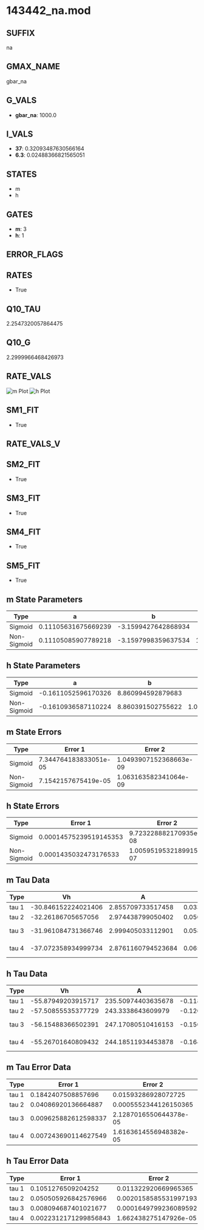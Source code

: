 # 143442_na.mod

## SUFFIX

na

## GMAX_NAME

gbar_na

## G_VALS

- **gbar_na**: 1000.0

## I_VALS

- **37**: 0.32093487630566164
- **6.3**: 0.02488366821565051

## STATES

- m
- h

## GATES

- **m**: 3
- **h**: 1

## ERROR_FLAGS


## RATES

- True

## Q10_TAU

2.2547320057864475

## Q10_G

2.2999966468426973

## RATE_VALS

![m Plot](/Users/pbozelos/Dropbox/icg-Chai-Panos/supermodels/output_markdown_files/Na/143442_na.mod/images/m.png)
![h Plot](/Users/pbozelos/Dropbox/icg-Chai-Panos/supermodels/output_markdown_files/Na/143442_na.mod/images/h.png)

## SM1_FIT

- True

## RATE_VALS_V

## SM2_FIT

- True

## SM3_FIT

- True

## SM4_FIT

- True

## SM5_FIT

- True

## m State Parameters

| Type | a | b | c | d |
| --- | --- | --- | --- | --- |
| Sigmoid | 0.11105631675669239 | -3.1599427642868934 |
| Non-Sigmoid | 0.11105085907789218 | -3.1597998359637534 | 1.000022472666344 | -1.3247262943443466e-05 |

## h State Parameters

| Type | a | b | c | d |
| --- | --- | --- | --- | --- |
| Sigmoid | -0.1611052596170326 | 8.860994592879683 |
| Non-Sigmoid | -0.1610936587110224 | 8.860391502755622 | 1.0000337606473266 | -1.0783606641629995e-05 |

## m State Errors

| Type | Error 1 | Error 2 | Error 3 |
| --- | --- | --- | --- |
| Sigmoid | 7.344764183833051e-05 | 1.0493907152368663e-09 | 4.7017585537869365e-05 |
| Non-Sigmoid | 7.1542157675419e-05 | 1.063163582341064e-09 | 4.579778783738021e-05 |

## h State Errors

| Type | Error 1 | Error 2 | Error 3 |
| --- | --- | --- | --- |
| Sigmoid | 0.00014575239519145353 | 9.723228882170935e-08 | 0.00011865823260034117 |
| Non-Sigmoid | 0.0001435032473176533 | 1.0059519532189915e-07 | 0.0001168271826802943 |

## m Tau Data

| Type | Vh | A | b1 | b2 | c1 | c2 | d1 | d2 | e1 | e2 |
| --- | --- | --- | --- | --- | --- | --- | --- | --- | --- | --- |
| tau 1 | -30.846152224021406 | 2.855709733517458 | 0.033807464840832614 | 0.03520326507874795 |
| tau 2 | -32.26186705657056 | 2.974438799050402 | 0.050694077349768475 | 0.000350429053352959 | 0.045363449476389955 | -0.00019571368280127667 |
| tau 3 | -31.961084731366746 | 2.999405033112901 | 0.05834890781307448 | 0.0006992278398939397 | 3.8115934451335185e-06 | 0.05180160071053048 | -0.0003829518935453474 | 1.1537850246540504e-06 |
| tau 4 | -37.072358934999734 | 2.8761160794523684 | 0.06521203944145745 | 0.0011108499522958421 | 1.3121423513320464e-05 | 7.067885356521733e-08 | 0.039707405984481914 | -0.000114986226697875 | -9.54297200936407e-07 | 5.509010324820522e-09 |

## h Tau Data

| Type | Vh | A | b1 | b2 | c1 | c2 | d1 | d2 | e1 | e2 |
| --- | --- | --- | --- | --- | --- | --- | --- | --- | --- | --- |
| tau 1 | -55.87949203915717 | 235.50974403635678 | -0.11827511003054368 | -0.0967521767420896 |
| tau 2 | -57.50855535377729 | 243.3338643609979 | -0.12071711783692754 | 0.0005991579650131071 | -0.137949481802723 | -0.0017227032423693697 |
| tau 3 | -56.15488366502391 | 247.17080510416153 | -0.15096493919408321 | 0.001824596156328783 | -7.755369764426287e-06 | -0.13651171579211613 | -0.002293433562944242 | -1.668212754761693e-05 |
| tau 4 | -55.26701640809432 | 244.18511934453878 | -0.1640098200710912 | 0.00251576705023717 | -1.8841004171546888e-05 | 5.2749587219704494e-08 | -0.12171452347618399 | -0.0014231332968153577 | 3.175482947911401e-07 | 9.734856275579626e-08 |

## m Tau Error Data

| Type | Error 1 | Error 2 | Error 3 |
| --- | --- | --- | --- |
| tau 1 | 0.1842407508857696 | 0.01593286928072725 | 0.07170934934204168 |
| tau 2 | 0.04086920136664887 | 0.0005552344126150365 | 0.015906925172858886 |
| tau 3 | 0.009625882612598337 | 2.1287016550644378e-05 | 0.0037465423673846625 |
| tau 4 | 0.007243690114627549 | 1.6163614556948382e-05 | 0.002819356208971256 |

## h Tau Error Data

| Type | Error 1 | Error 2 | Error 3 |
| --- | --- | --- | --- |
| tau 1 | 0.1051276509204252 | 0.011322920669965365 | 0.07979191722979039 |
| tau 2 | 0.050505926842576966 | 0.0020158585531997193 | 0.03833401297330586 |
| tau 3 | 0.008094687401021677 | 0.00016497992360895927 | 0.006143870061286217 |
| tau 4 | 0.0022312171299856843 | 1.662438275147926e-05 | 0.0016934944422211777 |


